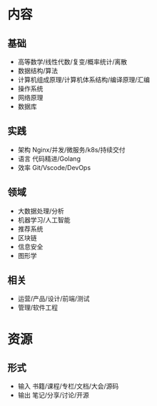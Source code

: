 # 内容
## 基础
- 高等数学/线性代数/复变/概率统计/离散
- 数据结构/算法
- 计算机组成原理/计算机体系结构/编译原理/汇编
- 操作系统
- 网络原理
- 数据库

## 实践
- 架构 Nginx/并发/微服务/k8s/持续交付
- 语言 代码精进/Golang
- 效率 Git/Vscode/DevOps

## 领域
- 大数据处理/分析
- 机器学习/人工智能
- 推荐系统
- 区块链
- 信息安全
- 图形学

## 相关
- 运营/产品/设计/前端/测试
- 管理/软件工程

# 资源
## 形式
- 输入 书籍/课程/专栏/文档/大会/源码
- 输出 笔记/分享/讨论/开源


